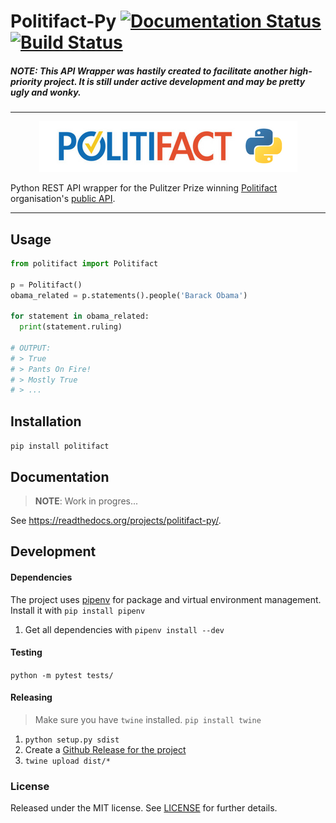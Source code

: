 

# Politifact-Py [![Documentation Status](https://readthedocs.org/projects/politifact-py/badge/?version=latest)](http://politifact-py.readthedocs.io/en/latest/?badge=latest) [![Build Status](https://travis-ci.org/thundergolfer/politifact-py.svg?branch=master)](https://travis-ci.org/thundergolfer/politifact-py)

#####  **NOTE:** *This API Wrapper was hastily created to facilitate another high-priority project. It is still under active development and may be pretty ugly and wonky.*

----

<p align="center">
  <img src="./repo-image.png"/>
</p>

Python REST API wrapper for the Pulitzer Prize winning [Politifact](http://www.politifact.com/) organisation's [public API](http://static.politifact.com/api/doc.html).

-----

## Usage

```python
from politifact import Politifact

p = Politifact()
obama_related = p.statements().people('Barack Obama')

for statement in obama_related:
  print(statement.ruling)

# OUTPUT:
# > True
# > Pants On Fire!
# > Mostly True
# > ...
```


## Installation

`pip install politifact`


## Documentation

> **NOTE**: Work in progres...

See https://readthedocs.org/projects/politifact-py/.

## Development

#### Dependencies

The project uses [pipenv](https://github.com/pypa/pipenv) for package and virtual environment management. Install it with `pip install pipenv`

1. Get all dependencies with `pipenv install --dev`

#### Testing

`python -m pytest tests/`

#### Releasing

> Make sure you have `twine` installed. `pip install twine`

1. `python setup.py sdist`
2. Create a [Github Release for the project](https://github.com/thundergolfer/politifact-py/releases)
3. `twine upload dist/*`

### License

Released under the MIT license. See [LICENSE](LICENSE) for further details.
